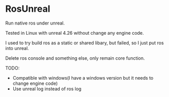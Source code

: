 # RosUnreal

Run native ros under unreal.

Tested in Linux with unreal 4.26 without change any engine code.

I used to try build ros as a static or shared libary, but failed, so I just put ros into unreal.

Delete ros console and something else, only remain core function.

TODO:
- Compatible with windows(I have a windows version but it needs to change engine code)
- Use unreal log instead of ros log